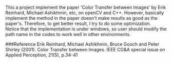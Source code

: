 This a project implement the paper 'Color Transfer between Images' by Erik Reinhard, Michael Ashikhmin, etc, on openCV and C++. However, basically implement the method in the paper doesn't make results as good as the paper's. Therefore, to get better result, I try to do some optimization.  
Notice that the implementation is under windows, so user should modify the path name in the codes to work well in other environments.

###Reference
Erik Reinhard, Michael Ashikhmin, Bruce Gooch and Peter Shirley (2001). Color Transfer between Images. IEEE CG&A special issue on Applied Perception, 21(5), p.34-41